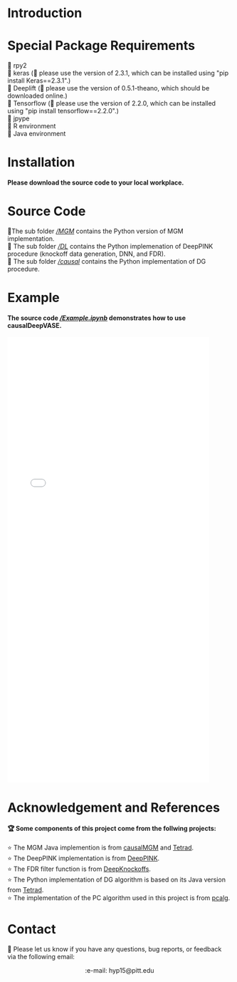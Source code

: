 
# Introduction

#### 

# Special Package Requirements

:stars: rpy2\
:stars: keras (:bell: please use the version of 2.3.1, which can be installed using "pip install Keras==2.3.1".)\
:stars: Deeplift (:bell: please use the version of 0.5.1-theano, which should be downloaded online.)\
:stars: Tensorflow (:bell: please use the version of 2.2.0, which can be installed using "pip install tensorflow==2.2.0".)\
:stars: jpype\
:stars: R environment\
:stars: Java environment

# Installation

#### Please download the source code to your local workplace.

# Source Code 

📁The sub folder [*/MGM*](./MGM/) contains the Python version of MGM implementation.\
📁 The sub folder [*/DL*](./DL/) contains the Python implemenation of DeepPINK procedure (knockoff data generation, DNN, and FDR).\
📁 The sub folder [*/causal*](./causal/) contains the Python implementation of DG procedure.

# Example

#### The source code [*/Example.ipynb*](./Example.ipynb) demonstrates how to use causalDeepVASE.
<iframe
       src="Procedure_intro.html"
       width="90%"
       height="1000px"
       style="border:none;">
 </iframe>

# Acknowledgement and References

#### :trophy: Some components of this project come from the follwing projects:
:star: The MGM Java implemention is from [causalMGM](https://github.com/benoslab/causalMGM) and [Tetrad](https://www.ccd.pitt.edu).\
:star: The DeepPINK implementation is from [DeepPINK](https://github.com/younglululu/DeepPINK).\
:star: The FDR filter function is from [DeepKnockoffs](https://github.com/msesia/deepknockoffs).\
:star: The Python implementation of DG algorithm is based on its Java version from [Tetrad](https://www.ccd.pitt.edu).\
:star: The implementation of the PC algorithm used in this project is from [pcalg](https://github.com/keiichishima/pcalg).

# Contact
:email: Please let us know if you have any questions, bug reports, or feedback via the following email:
<p align="center">
    :e-mail: hyp15@pitt.edu
</p>
    

